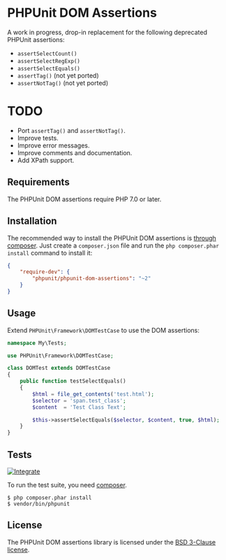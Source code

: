 # PHPUnit DOM Assertions

A work in progress, drop-in replacement for the following deprecated PHPUnit assertions:

 * `assertSelectCount()`
 * `assertSelectRegExp()`
 * `assertSelectEquals()`
 * `assertTag()` (not yet ported)
 * `assertNotTag()` (not yet ported)

# TODO

 * Port `assertTag()` and `assertNotTag()`.
 * Improve tests.
 * Improve error messages.
 * Improve comments and documentation.
 * Add XPath support.

## Requirements

The PHPUnit DOM assertions require PHP 7.0 or later.

## Installation

The recommended way to install the PHPUnit DOM assertions is
[through composer](http://getcomposer.org). Just create a `composer.json` file
and run the `php composer.phar install` command to install it:

~~~json
{
    "require-dev": {
        "phpunit/phpunit-dom-assertions": "~2"
    }
}
~~~

## Usage

Extend `PHPUnit\Framework\DOMTestCase` to use the DOM assertions:

~~~php
namespace My\Tests;

use PHPUnit\Framework\DOMTestCase;

class DOMTest extends DOMTestCase
{
    public function testSelectEquals()
    {
        $html = file_get_contents('test.html');
        $selector = 'span.test_class';
        $content  = 'Test Class Text';

        $this->assertSelectEquals($selector, $content, true, $html);
    }
}
~~~

## Tests

[![Integrate](https://github.com/lstrojny/phpunit-dom-assertions/workflows/CI/badge.svg?branch=master)](https://github.com/lstrojny/phpunit-dom-assertions/actions)

To run the test suite, you need [composer](http://getcomposer.org).

    $ php composer.phar install
    $ vendor/bin/phpunit

## License

The PHPUnit DOM assertions library is licensed under the [BSD 3-Clause license](LICENSE).
